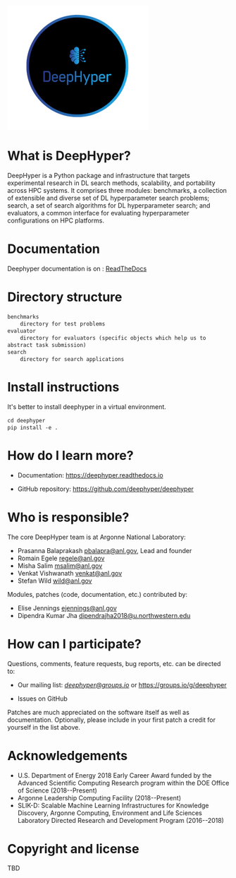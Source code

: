 ![Alt text](docs/images/deephyper.png?raw=true "DeepHyper")

# What is DeepHyper?

DeepHyper is a Python package and infrastructure that targets
experimental research in DL search methods, scalability, and
portability across HPC systems. It comprises three modules:
benchmarks, a collection of extensible and diverse
set of DL hyperparameter search problems; search, a set
of search algorithms for DL hyperparameter search; and
evaluators, a common interface for evaluating hyperparameter
configurations on HPC platforms.

# Documentation

Deephyper documentation is on : [ReadTheDocs](https://deephyper.readthedocs.io)

# Directory structure

```
benchmarks
    directory for test problems
evaluator
    directory for evaluators (specific objects which help us to abstract task submission)
search
    directory for search applications
```

# Install instructions

It's better to install deephyper in a virtual environment.

```
cd deephyper
pip install -e .
```
# How do I learn more?

* Documentation: https://deephyper.readthedocs.io

* GitHub repository: https://github.com/deephyper/deephyper

# Who is responsible?

The core DeepHyper team is at Argonne National Laboratory:

* Prasanna Balaprakash <pbalapra@anl.gov>, Lead and founder
* Romain Egele <regele@anl.gov>
* Misha Salim <msalim@anl.gov>
* Venkat Vishwanath <venkat@anl.gov>
* Stefan Wild <wild@anl.gov>

Modules, patches (code, documentation, etc.) contributed by:

* Elise Jennings <ejennings@anl.gov>
* Dipendra Kumar Jha <dipendrajha2018@u.northwestern.edu>

# How can I participate?

Questions, comments, feature requests, bug reports, etc. can be directed to:

* Our mailing list: *deephyper@groups.io* or https://groups.io/g/deephyper

* Issues on GitHub

Patches are much appreciated on the software itself as well as documentation.
Optionally, please include in your first patch a credit for yourself in the
list above.

# Acknowledgements 

* U.S. Department of Energy 2018 Early Career Award funded by the Advanced Scientific Computing Research program within the DOE Office of Science (2018--Present)
* Argonne Leadership Computing Facility (2018--Present)
* SLIK-D: Scalable Machine Learning Infrastructures for Knowledge Discovery, Argonne Computing, Environment and Life Sciences Laboratory Directed Research and Development Program (2016--2018)

# Copyright and license

TBD

